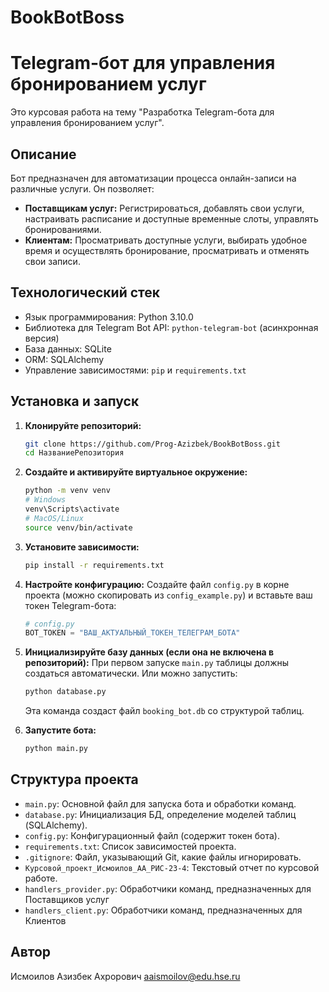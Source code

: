# BookBotBoss
# Telegram-бот для управления бронированием услуг

Это курсовая работа на тему "Разработка Telegram-бота для управления бронированием услуг".

## Описание

Бот предназначен для автоматизации процесса онлайн-записи на различные услуги. Он позволяет:
- **Поставщикам услуг:** Регистрироваться, добавлять свои услуги, настраивать расписание и доступные временные слоты, управлять бронированиями.
- **Клиентам:** Просматривать доступные услуги, выбирать удобное время и осуществлять бронирование, просматривать и отменять свои записи.

## Технологический стек

- Язык программирования: Python 3.10.0
- Библиотека для Telegram Bot API: `python-telegram-bot` (асинхронная версия)
- База данных: SQLite
- ORM: SQLAlchemy
- Управление зависимостями: `pip` и `requirements.txt`

## Установка и запуск

1.  **Клонируйте репозиторий:**
    ```bash
    git clone https://github.com/Prog-Azizbek/BookBotBoss.git
    cd НазваниеРепозитория
    ```

2.  **Создайте и активируйте виртуальное окружение:**
    ```bash
    python -m venv venv
    # Windows
    venv\Scripts\activate
    # MacOS/Linux
    source venv/bin/activate
    ```

3.  **Установите зависимости:**
    ```bash
    pip install -r requirements.txt
    ```

4.  **Настройте конфигурацию:**
    Создайте файл `config.py` в корне проекта (можно скопировать из `config_example.py`) и вставьте ваш токен Telegram-бота:
    ```python
    # config.py
    BOT_TOKEN = "ВАШ_АКТУАЛЬНЫЙ_ТОКЕН_ТЕЛЕГРАМ_БОТА"
    ```

5.  **Инициализируйте базу данных (если она не включена в репозиторий):**
    При первом запуске `main.py` таблицы должны создаться автоматически. Или можно запустить:
    ```bash
    python database.py 
    ```
    Эта команда создаст файл `booking_bot.db` со структурой таблиц.

6.  **Запустите бота:**
    ```bash
    python main.py
    ```

## Структура проекта

- `main.py`: Основной файл для запуска бота и обработки команд.
- `database.py`: Инициализация БД, определение моделей таблиц (SQLAlchemy).
- `config.py`: Конфигурационный файл (содержит токен бота).
- `requirements.txt`: Список зависимостей проекта.
- `.gitignore`: Файл, указывающий Git, какие файлы игнорировать.
- `Курсовой_проект_Исмоилов_АА_РИС-23-4`: Текстовый отчет по курсовой работе.
- `handlers_provider.py`: Обработчики команд, предназначенных для Поставщиков услуг
- `handlers_client.py`: Обработчики команд, предназначенных для Клиентов
## Автор

Исмоилов Азизбек Ахрорович
aaismoilov@edu.hse.ru
